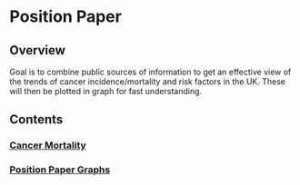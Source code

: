 # Position Paper

## Overview
Goal is to combine public sources of information to get an effective view of the trends of cancer incidence/mortality and risk factors in the UK. These will then be plotted in graph for fast understanding.

## Contents
### [Cancer Mortality](https://uk-generations-study.github.io/UK-cancer-trends/Code/Cancer%20Mortality%20UK.html)
### [Position Paper Graphs](https://uk-generations-study.github.io/UK-cancer-trends/Code/Position%20Paper.html)
